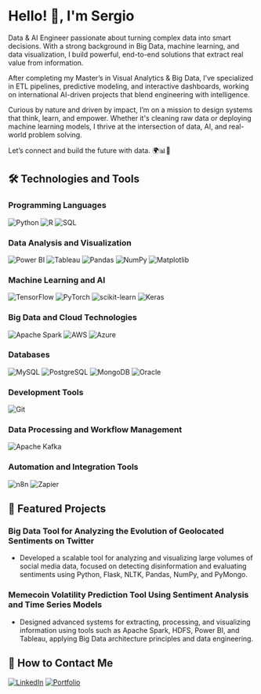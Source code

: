# Hello! 👋, I'm Sergio

Data & AI Engineer passionate about turning complex data into smart decisions. With a strong background in Big Data, machine learning, and data visualization, I build powerful, end-to-end solutions that extract real value from information.

After completing my Master’s in Visual Analytics & Big Data, I’ve specialized in ETL pipelines, predictive modeling, and interactive dashboards, working on international AI-driven projects that blend engineering with intelligence.

Curious by nature and driven by impact, I’m on a mission to design systems that think, learn, and empower. Whether it's cleaning raw data or deploying machine learning models, I thrive at the intersection of data, AI, and real-world problem solving.

Let’s connect and build the future with data. 🌍📊🤖

## 🛠 Technologies and Tools

### Programming Languages
![Python](https://img.shields.io/badge/Python-3776AB?style=for-the-badge&logo=python&logoColor=white)
![R](https://img.shields.io/badge/R-276DC3?style=for-the-badge&logo=r&logoColor=white)
![SQL](https://img.shields.io/badge/SQL-4479A1?style=for-the-badge&logo=postgresql&logoColor=white)

### Data Analysis and Visualization
![Power BI](https://img.shields.io/badge/Power_BI-F2C811?style=for-the-badge&logo=powerbi&logoColor=black)
![Tableau](https://img.shields.io/badge/Tableau-E97627?style=for-the-badge&logo=tableau&logoColor=white)
![Pandas](https://img.shields.io/badge/Pandas-150458?style=for-the-badge&logo=pandas&logoColor=white)
![NumPy](https://img.shields.io/badge/NumPy-013243?style=for-the-badge&logo=numpy&logoColor=white)
![Matplotlib](https://img.shields.io/badge/Matplotlib-ffffff?style=for-the-badge&logo=plotly&logoColor=black)

### Machine Learning and AI
![TensorFlow](https://img.shields.io/badge/TensorFlow-FF6F00?style=for-the-badge&logo=tensorflow&logoColor=white)
![PyTorch](https://img.shields.io/badge/PyTorch-EE4C2C?style=for-the-badge&logo=pytorch&logoColor=white)
![scikit-learn](https://img.shields.io/badge/scikit--learn-F7931E?style=for-the-badge&logo=scikit-learn&logoColor=white)
![Keras](https://img.shields.io/badge/Keras-D00000?style=for-the-badge&logo=keras&logoColor=white)

### Big Data and Cloud Technologies
![Apache Spark](https://img.shields.io/badge/Apache_Spark-E25A1C?style=for-the-badge&logo=apachespark&logoColor=white)
![AWS](https://img.shields.io/badge/AWS-232F3E?style=for-the-badge&logo=amazonaws&logoColor=white)
![Azure](https://img.shields.io/badge/Azure-0078D4?style=for-the-badge&logo=microsoftazure&logoColor=white)

### Databases
![MySQL](https://img.shields.io/badge/MySQL-4479A1?style=for-the-badge&logo=mysql&logoColor=white)
![PostgreSQL](https://img.shields.io/badge/PostgreSQL-336791?style=for-the-badge&logo=postgresql&logoColor=white)
![MongoDB](https://img.shields.io/badge/MongoDB-47A248?style=for-the-badge&logo=mongodb&logoColor=white)
![Oracle](https://img.shields.io/badge/Oracle-F80000?style=for-the-badge&logo=oracle&logoColor=white)

### Development Tools
![Git](https://img.shields.io/badge/Git-F05032?style=for-the-badge&logo=git&logoColor=white)

### Data Processing and Workflow Management
![Apache Kafka](https://img.shields.io/badge/Apache_Kafka-231F20?style=for-the-badge&logo=apachekafka&logoColor=white)

### Automation and Integration Tools
![n8n](https://img.shields.io/badge/n8n-4B4B4B?style=for-the-badge&logo=n8n&logoColor=white)
![Zapier](https://img.shields.io/badge/Zapier-FF4A00?style=for-the-badge&logo=zapier&logoColor=white)

## 🚀 Featured Projects

### Big Data Tool for Analyzing the Evolution of Geolocated Sentiments on Twitter

- Developed a scalable tool for analyzing and visualizing large volumes of social media data, focused on detecting disinformation and evaluating sentiments using Python, Flask, NLTK, Pandas, NumPy, and PyMongo.

### Memecoin Volatility Prediction Tool Using Sentiment Analysis and Time Series Models

- Designed advanced systems for extracting, processing, and visualizing information using tools such as Apache Spark, HDFS, Power BI, and Tableau, applying Big Data architecture principles and data engineering.

## 📧 How to Contact Me

[![LinkedIn](https://img.shields.io/badge/LinkedIn-0077B5?style=for-the-badge&logo=linkedin&logoColor=white)](https://www.linkedin.com/in/sergiodiazdelapeña)
[![Portfolio](https://img.shields.io/badge/Portfolio-%23000000.svg?style=for-the-badge&logo=firefox&logoColor=#FF7139)](https://www.iamsergiodiaz.dev)
